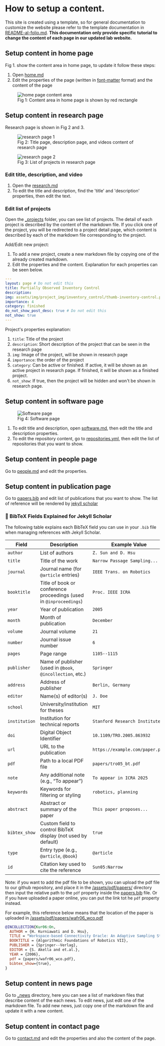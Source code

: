 # How to setup a content.

This site is created using a template, so for general documentation to customize the website please refer to the template documentation in [README-al-folio.md](/README-al-folio.md). **This documentation only provide specific tutorial to change the content of each page in our updated lab website.** 

## Setup content in home page

Fig 1. show the content area in home page, to update it follow these steps:
1. Open [home.md](/_pages/home.md)
2. Edit the properties of the page (written in [font-matter](https://jekyllrb.com/docs/front-matter/) format) and the content of the page

<figure>
    <img src="./img/home-content.png"
         alt="home page content area">
    <figcaption>Fig 1: Content area in home page is shown by red rectangle</figcaption>
</figure>

## Setup content in research page
Research page is shown in Fig 2 and 3.
<figure>
    <img src="./img/research-page-1.png"
         alt="research page 1">
    <figcaption>Fig 2: Title page, description page, and videos content of research page</figcaption>
</figure>

<figure>
    <img src="./img/research-page-2.png"
         alt="research page 2">
    <figcaption>Fig 3: List of projects in research page</figcaption>
</figure>

### Edit title, description, and video
1. Open the [research.md](/_pages/research.md)
2. To edit the title and description, find the 'title' and 'description' properties, then edit the text.

### Edit list of projects
Open the [_projects](/_projects/) folder, you can see list of projects. The detail of each project is described by the content of the markdown file. If you click one of the project, you will be redirected to a project detail page, which content is described by each of the markdown file corresponding to the project.

Add/Edit new project:

1. To add a new project, create a new markdown file by copying one of the already created markdown.
2. Edit the properties and the content. Explanation for each properties can be seen below.

```yaml
---
layout: page # Do not edit this
title: Partially Observed Inventory Control
description: 
img: assets/img/project_img/inventory_control/thumb-inventory-control.png
importance: 4
category: finished 
do_not_show_post_desc: true # Do not edit this
not_show: true
---
```
Project's properties explanation:

1. `title`: Title of the project
2. `description`: Short description of the project that can be seen in the research page
3. `img`: Image of the project, will be shown in research page
4. `importance`: the order of the project
5. `category`: Can be active or finished. If active, it will be shown as an active project in research page. If finished, it will be shown as a finished project.
6. `not_show`: If true, then the project will be hidden and won't be shown in research page.

## Setup content in software page

<figure>
    <img src="./img/software-page.png"
         alt="Software page">
    <figcaption>Fig 4: Software page</figcaption>
</figure>

1. To edit title and description, open [software.md](/_pages/software.md), then edit the title and description properties.
2. To edit the repository content, go to [repositories.yml](/_data/repositories.yml), then edit the list of repositories that you want to show.

## Setup content in people page

Go to [people.md](/_pages/people.md) and edit the properties.

## Setup content in publication page

Go to [papers.bib](/_bibliography/papers.bib) and edit list of publications that you want to show. The list of reference will be rendered by [jekyll scholar](https://github.com/inukshuk/jekyll-scholar)

### 📄 BibTeX Fields Explained for Jekyll Scholar

The following table explains each BibTeX field you can use in your `.bib` file when managing references with Jekyll Scholar.

| **Field**        | **Description**                                                                 | **Example Value**                        |
|------------------|---------------------------------------------------------------------------------|------------------------------------------|
| `author`         | List of authors                                                                 | `Z. Sun and D. Hsu`                      |
| `title`          | Title of the work                                                               | `Narrow Passage Sampling...`             |
| `journal`        | Journal name (for `@article` entries)                                           | `IEEE Trans. on Robotics`                |
| `booktitle`      | Title of book or conference proceedings (used in `@inproceedings`)              | `Proc. IEEE ICRA`                        |
| `year`           | Year of publication                                                             | `2005`                                   |
| `month`          | Month of publication                                                            | `December`                               |
| `volume`         | Journal volume                                                                  | `21`                                     |
| `number`         | Journal issue number                                                            | `6`                                      |
| `pages`          | Page range                                                                      | `1105--1115`                             |
| `publisher`      | Name of publisher (used in `@book`, `@incollection`, etc.)                      | `Springer`                               |
| `address`        | Address of publisher                                                            | `Berlin, Germany`                        |
| `editor`         | Name(s) of editor(s)                                                            | `J. Doe`                                 |
| `school`         | University/institution for theses                                               | `MIT`                                    |
| `institution`    | Institution for technical reports                                               | `Stanford Research Institute`            |
| `doi`            | Digital Object Identifier                                                       | `10.1109/TRO.2005.863932`                |
| `url`            | URL to the publication                                                          | `https://example.com/paper.pdf`          |
| `pdf`            | Path to a local PDF file                                                        | `papers/tro05_bt.pdf`                    |
| `note`           | Any additional note (e.g., “To appear”)                                         | `To appear in ICRA 2025`                 |
| `keywords`       | Keywords for filtering or styling                                               | `robotics, planning`                     |
| `abstract`       | Abstract or summary of the paper                                                | `This paper proposes...`                 |
| `bibtex_show`    | Custom field to control BibTeX display (not used by default)                    | `true`                                   |
| `type`           | Entry type (e.g., `@article`, `@book`)                                          | `@article`                               |
| `id`             | Citation key used to cite the reference                                         | `Sun05:Narrow`                           |

Note: if you want to add the pdf file to be shown, you can upload the pdf file to our github repository, and place it in the [/assets/pdf/papers/](/assets/pdf/papers/) directory then input the relative path to the `pdf` property inside the [papers.bib](/_bibliography/papers.bib) file. Or if you have uploaded a paper online, you can put the link tot he `pdf` property instead.

For example, this reference below means that the location of the paper is uploaded in [/assets/pdf/papers/wafr06_wco.pdf](/assets/pdf/papers/wafr06_wco.pdf)

```bib
@INCOLLECTION{Kur06:On,
  AUTHOR = {H. Kurniawati and D. Hsu},
  TITLE = "Workspace-based Connectivity Oracle: An Adaptive Sampling Strategy for PRM Planning",
  BOOKTITLE = {Algorithmic Foundations of Robotics VII},
  PUBLISHER = {Springer--Verlag},
  EDITOR = {S. Akella and et.al.},
  YEAR = {2006},
  pdf = {papers/wafr06_wco.pdf},
  bibtex_show={true},
}
```

## Setup content in news page

Go to [_news](/_news/) directory, here you can see a list of markdown files that describe content of the each news. To edit news, just edit one of the markdown file. To add new news, just copy one of the markdown file and update it with a new content.

## Setup content in contact page

Go to [contact.md](/_pages/contact.md) and edit the properties and also the content of the page.
